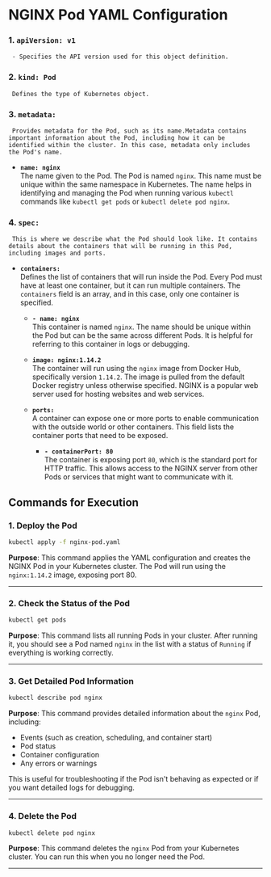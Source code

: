 
# NGINX Pod YAML Configuration

### 1. `apiVersion: v1`

     - Specifies the API version used for this object definition.  


### 2. `kind: Pod`
     Defines the type of Kubernetes object.  


### 3. `metadata:`
     Provides metadata for the Pod, such as its name.Metadata contains important information about the Pod, including how it can be identified within the cluster. In this case, metadata only includes the Pod's name.

- **`name: nginx`**  
     The name given to the Pod. The Pod is named `nginx`. This name must be unique within the same namespace in Kubernetes. The name helps in identifying and managing the Pod when running various `kubectl` commands like `kubectl get pods` or `kubectl delete pod nginx`.

### 4. `spec:`
     This is where we describe what the Pod should look like. It contains details about the containers that will be running in this Pod, including images and ports.

- **`containers:`**  
     Defines the list of containers that will run inside the Pod. Every Pod must have at least one container, but it can run multiple containers. The `containers` field is an array, and in this case, only one container is specified.

  - **`- name: nginx`**  
     This container is named `nginx`. The name should be unique within the Pod but can be the same across different Pods. It is helpful for referring to this container in logs or debugging.

  - **`image: nginx:1.14.2`**  
     The container will run using the `nginx` image from Docker Hub, specifically version `1.14.2`. The image is pulled from the default Docker registry unless otherwise specified. NGINX is a popular web server used for hosting websites and web services.

  - **`ports:`**  
     A container can expose one or more ports to enable communication with the outside world or other containers. This field lists the container ports that need to be exposed.

    - **`- containerPort: 80`**  
      The container is exposing port `80`, which is the standard port for HTTP traffic. This allows access to the NGINX server from other Pods or services that might want to communicate with it.


## Commands for Execution


### 1. Deploy the Pod

```bash
kubectl apply -f nginx-pod.yaml
```
**Purpose**: This command applies the YAML configuration and creates the NGINX Pod in your Kubernetes cluster. The Pod will run using the `nginx:1.14.2` image, exposing port 80.

---

### 2. Check the Status of the Pod

```bash
kubectl get pods
```
**Purpose**: This command lists all running Pods in your cluster. After running it, you should see a Pod named `nginx` in the list with a status of `Running` if everything is working correctly.

---

### 3. Get Detailed Pod Information

```bash
kubectl describe pod nginx
```
**Purpose**: This command provides detailed information about the `nginx` Pod, including:
- Events (such as creation, scheduling, and container start)
- Pod status
- Container configuration
- Any errors or warnings

This is useful for troubleshooting if the Pod isn't behaving as expected or if you want detailed logs for debugging.

---

### 4. Delete the Pod

```bash
kubectl delete pod nginx
```
**Purpose**: This command deletes the `nginx` Pod from your Kubernetes cluster. You can run this when you no longer need the Pod.

---

